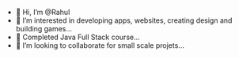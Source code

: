- 👋 Hi, I’m @Rahul
- 👀 I’m interested in developing apps, websites, creating design and building games...
- 🌱 Completed Java Full Stack course...
- 💞️ I’m looking to collaborate for small scale projets...

<!---
Rahul16coder/Rahul16coder is a ✨ special ✨ repository because its `README.md` (this file) appears on your GitHub profile.
You can click the Preview link to take a look at your changes.
--->
